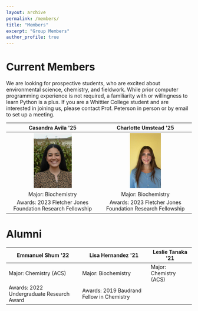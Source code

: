 ```yaml
---
layout: archive
permalink: /members/
title: "Members"
excerpt: "Group Members"
author_profile: true
---
```

# Current Members
We are looking for prospective students, who are excited about environmental science, chemistry, and fieldwork. While prior computer programming experience is not required, a familiarity with or willingness to learn Python is a plus. If you are a Whittier College student and are interested in joining us,  please contact Prof. Peterson in person or by email to set up a meeting.

<div style="text-align: center;"> 

| Casandra Avila '25  | Charlotte Umstead '25 |
| ------------- | ------------- |
| ![Picture of Cassy](/images/CasandaraAvila.jpg) | <img src="/images/CharlotteUmstead.jpg" height="150px"> |
| 	Major: Biochemistry |Major: Biochemistry |
|	Awards: 2023 Fletcher Jones Foundation Research Fellowship  | Awards: 2023 Fletcher Jones Foundation Research Fellowship |

 </div> 




# Alumni


| Emmanuel Shum '22  | Lisa Hernandez '21 | Leslie Tanaka '21 |
| ------------- | ------------- | ------------- |
| Major: Chemistry (ACS) | Major: Biochemistry | Major: Chemistry (ACS) |
| Awards: 2022 Undergraduate Research Award | Awards: 2019 Baudrand Fellow in Chemistry | |
